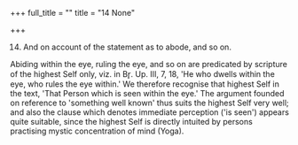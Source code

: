 +++
full_title = ""
title = "14 None"

+++


14. And on account of the statement as to abode, and so on.

Abiding within the eye, ruling the eye, and so on are predicated by scripture of the highest Self only, viz. in Br̥. Up. III, 7, 18, 'He who dwells within the eye, who rules the eye within.' We therefore recognise that highest Self in the text, 'That Person which is seen within the eye.' The argument founded on reference to 'something well known' thus suits the highest Self very well; and also the clause which denotes immediate perception ('is seen') appears quite suitable, since the highest Self is directly intuited by persons practising mystic concentration of mind (Yoga).

